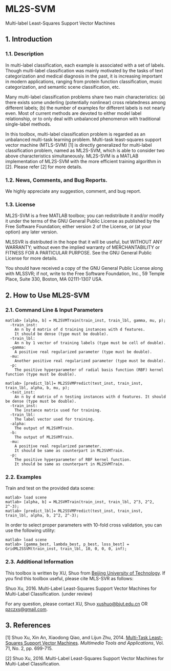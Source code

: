 # ML2S-SVM
Multi-label Least-Squares Support Vector Machines

## 1. Introduction

### 1.1. Description
In multi-label classification, each example is associated with a set of labels. Though multi-label classification was mainly motivated by the tasks of text categorization and medical diagnosis in the past, it is increasing important in modern applications, ranging from protein function classification, music categorization, and semantic scene classification, etc.  

Many multi-label classification problems share two main characteristics: (a) there exists some underling (potentially nonlinear) cross relatedness among different labels; (b) the number of examples for different labels is not nearly even. Most of current methods are devoted to either model label relationship, or to only deal with unbalanced phenomenon with traditional single-label methods. 

In this toolbox, multi-label classification problem is regarded as an unbalanced multi-task learning problem. Multi-task least-squares support vector machine (MTLS-SVM) [1] is directly generalized for multi-label classification problem, named as ML2S-SVM, which is able to consider two above characteristics simultaneously. ML2S-SVM is a MATLAB implementation of ML2S-SVM with the more efficient training algorithm in [2]. Please refer [2] for more details. 

### 1.2. News, Comments, and Bug Reports.
We highly appreciate any suggestion, comment, and bug report.

### 1.3. License
ML2S-SVM is a free MATLAB toolbox; you can redistribute it and/or modify it under the terms of the GNU General Public License as published by the Free Software Foundation; either version 2 of the License, or (at your option) any later version.

MLSSVR is distributed in the hope that it will be useful, but WITHOUT ANY WARRANTY; without even the implied warranty of MERCHANTABILITY or FITNESS FOR A PARTICULAR PURPOSE. See the GNU General Public License for more details.

You should have received a copy of the GNU General Public License along with MLSSVR; if not, write to the Free Software Foundation, Inc., 59 Temple Place, Suite 330, Boston, MA 02111-1307 USA.

## 2. How to Use ML2S-SVM

### 2.1. Command Line & Input Parameters

```
matlab> [alpha, b] = ML2SVMTrain(train_inst, train_lbl, gamma, mu, p);
  -train_inst:
    An n by d matrix of d training instances with d features.
    It should be dense (type must be double).
  -train_lbl:
    An n by 1 vector of training labels (type must be cell of double).
  -gamma: 
    A positive real regularized parameter (type must be double). 
  -mu: 
    Another positive real regularized parameter (type must be double). 
  -p: 
    The positive hyperparameter of radial basis function (RBF) kernel function (type must be double). 
```

```
matlab> [predict_lbl]= ML2SSVMPredict(test_inst, train_inst, train_lbl, alpha, b, mu, p);
  -test_inst: 
    An n by d matrix of n testing instances with d features. It should be dense (type must be double). 
  -train_inst:
    The instance matrix used for training.  
  -train_lbl:
    The label vector used for training. 
  -alpha:
    The output of ML2SVMTrain.
  -b: 
    The output of ML2SVMTrain. 
  -mu:
    A positive real regularized parameter.
    It should be same as counterpart in ML2SVMTrain. 
  -p: 
    The positive hyperparameter of RBF kernel function. 
    It should be same as counterpart in ML2SVMTrain.  
```

### 2.2. Examples

Train and test on the provided data scene:

```
matlab> load scene
matlab> [alpha, b] = ML2SVMTrain(train_inst, train_lbl, 2^3, 2^2, 2^-3);
matlab> [predict_lbl]= ML2SSVMPredict(test_inst, train_inst, train_lbl, alpha, b, 2^2, 2^-3); 
```

In order to select proper parameters with 10-fold cross validation, you can use the following utility: 

```
matlab> load scene
matlab> [gamma_best, lambda_best, p_best, loss_best] = GridML2SSVM(train_inst, train_lbl, 10, 0, 0, 0, inf); 
```

### 2.3. Additional Information

This toolbox is written by XU, Shuo from [Beijing University of Technology](http://www.bjut.edu.cn). If you find this toolbox useful, please cite MLS-SVR as follows:

Shuo Xu, 2016. Multi-Label Least-Squares Support Vector Machines for Multi-Label Classification. (under review)

For any question, please contact XU, Shuo <xushuo@bjut.edu.cn> OR <pzczxs@gmail.com>.

## 3. References
[1] Shuo Xu, Xin An, Xiaodong Qiao, and Lijun Zhu, 2014. [Multi-Task Least-Squares Support Vector Machines](http://doi.org/10.1007/s11042-013-1526-5). *Multimedia Tools and Applications*, Vol. 71, No. 2, pp. 699-715.   

[2] Shuo Xu, 2016. Multi-Label Least-Squares Support Vector Machines for Multi-Label Classification. 
